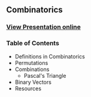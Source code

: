 ## Combinatorics
### [View Presentation online](https://rawgit.com/TelerikAcademy/AlgoAcademy/master/2016-01-Combinatorics/slides/index.html#/)
### Table of Contents

- Definitions in Combinatorics
- Permutations
- Combinations
  - Pascal's Triangle
- Binary Vectors
- Resources
